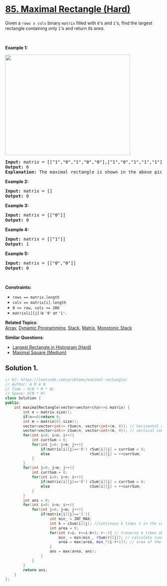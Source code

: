 # [85. Maximal Rectangle (Hard)](https://leetcode.com/problems/maximal-rectangle/)

<p>Given a <code>rows x cols</code>&nbsp;binary <code>matrix</code> filled with <code>0</code>'s and <code>1</code>'s, find the largest rectangle containing only <code>1</code>'s and return <em>its area</em>.</p>

<p>&nbsp;</p>
<p><strong>Example 1:</strong></p>
<img alt="" src="https://assets.leetcode.com/uploads/2020/09/14/maximal.jpg" style="width: 402px; height: 322px;">
<pre><strong>Input:</strong> matrix = [["1","0","1","0","0"],["1","0","1","1","1"],["1","1","1","1","1"],["1","0","0","1","0"]]
<strong>Output:</strong> 6
<strong>Explanation:</strong> The maximal rectangle is shown in the above picture.
</pre>

<p><strong>Example 2:</strong></p>

<pre><strong>Input:</strong> matrix = []
<strong>Output:</strong> 0
</pre>

<p><strong>Example 3:</strong></p>

<pre><strong>Input:</strong> matrix = [["0"]]
<strong>Output:</strong> 0
</pre>

<p><strong>Example 4:</strong></p>

<pre><strong>Input:</strong> matrix = [["1"]]
<strong>Output:</strong> 1
</pre>

<p><strong>Example 5:</strong></p>

<pre><strong>Input:</strong> matrix = [["0","0"]]
<strong>Output:</strong> 0
</pre>

<p>&nbsp;</p>
<p><strong>Constraints:</strong></p>

<ul>
	<li><code>rows == matrix.length</code></li>
	<li><code>cols == matrix[i].length</code></li>
	<li><code>0 &lt;= row, cols &lt;= 200</code></li>
	<li><code>matrix[i][j]</code> is <code>'0'</code> or <code>'1'</code>.</li>
</ul>


**Related Topics**:  
[Array](https://leetcode.com/tag/array/), [Dynamic Programming](https://leetcode.com/tag/dynamic-programming/), [Stack](https://leetcode.com/tag/stack/), [Matrix](https://leetcode.com/tag/matrix/), [Monotonic Stack](https://leetcode.com/tag/monotonic-stack/)

**Similar Questions**:
* [Largest Rectangle in Histogram (Hard)](https://leetcode.com/problems/largest-rectangle-in-histogram/)
* [Maximal Square (Medium)](https://leetcode.com/problems/maximal-square/)

## Solution 1. 

```cpp
// OJ: https://leetcode.com/problems/maximal-rectangle/
// Author: A M A N
// Time : O(N * M * N)
// Space: O(N * M)
class Solution {
public:
    int maximalRectangle(vector<vector<char>>& matrix) {
        int n = matrix.size();
        if(n==0)return 0;
        int m = matrix[0].size();
        vector<vector<int>> rSum(n, vector<int>(m, 0)); // horizontal continuous no. of 1s ending at i, j
        vector<vector<int>> cSum(n, vector<int>(m, 0)); // vertical continuous no. of 1s ending at i, j 
        for(int i=0; i<n; i++){
            int currSum = 0;
            for(int j=0; j<m; j++){
                if(matrix[i][j]=='0') rSum[i][j] = currSum = 0;
                else                  rSum[i][j] = ++currSum;
            }
        }
        for(int j=0; j<m; j++){
            int currSum = 0;
            for(int i=0; i<n; i++){
                if(matrix[i][j]=='0') cSum[i][j] = currSum = 0;
                else                  cSum[i][j] = ++currSum;
            }
        }
        int ans = 0;
        for(int i=0; i<n; i++){
            for(int j=0; j<m; j++){
                if(matrix[i][j]=='1'){
                    int min_ = INT_MAX;
                    int k = cSum[i][j]; //continous k times 1 in the current column 
                    int area = 0;
                    for(int r=i; r>=i-k+1; r--){ // traverse k times above
                        min_ = min(min_, rSum[r][j]); // calculate running minimum (minimum horizontal area) while traversing above
                        area = max(area, min_*(i-r+1)); // area of the rectangle ending at i,j is [minimum horizontal area * height]
                    }
                    ans = max(area, ans);
                }
            }
        }
        return ans;
    }
};
```
